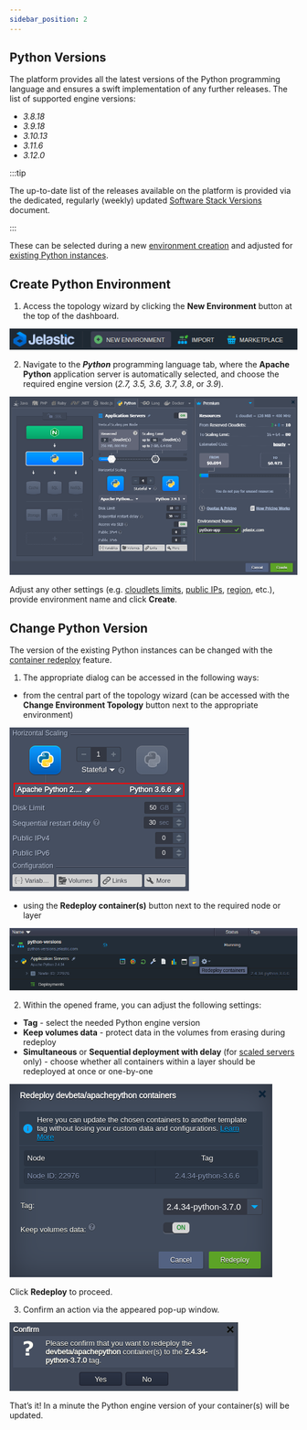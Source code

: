 ```yaml
---
sidebar_position: 2
---
```


## Python Versions

The platform provides all the latest versions of the Python programming language and ensures a swift implementation of any further releases. The list of supported engine versions:

- _3.8.18_
- _3.9.18_
- _3.10.13_
- _3.11.6_
- _3.12.0_

:::tip

The up-to-date list of the releases available on the platform is provided via the dedicated, regularly (weekly) updated [Software Stack Versions](/docs/QuickStart/Software%20Stack%20Versions) document.

:::

These can be selected during a new [environment creation](/docs/Python/Python%20Versions#create-python-environment) and adjusted for [existing Python instances](/docs/Python/Python%20Versions#change-python-version).

## Create Python Environment

1. Access the topology wizard by clicking the **New Environment** button at the top of the dashboard.

<div style={{
    display:'flex',
    justifyContent: 'center',
    margin: '0 0 1rem 0'
}}>

![Locale Dropdown](./img/PythonVersions/01-new-environment-button.png)

</div>

2. Navigate to the **_Python_** programming language tab, where the **Apache Python** application server is automatically selected, and choose the required engine version (_2.7, 3.5, 3.6, 3.7, 3.8_, or _3.9_).

<div style={{
    display:'flex',
    justifyContent: 'center',
    margin: '0 0 1rem 0'
}}>

![Locale Dropdown](./img/PythonVersions/02-python-topology-wizard.png)

</div>

Adjust any other settings (e.g. [cloudlets limits](/docs/ApplicationSetting/Scaling%20And%20Clustering/Automatic%20Vertical%20Scaling#automatic-vertical-scaling), [public IPs](/docs/ApplicationSetting/External%20Access%20To%20Applications/Public%20IP#public-ip), [region](/docs/EnvironmentManagement/Environment%20Regions/Choosing%20a%20Region#environment-regions), etc.), provide environment name and click **Create**.

## Change Python Version

The version of the existing Python instances can be changed with the [container redeploy](/docs/Container/Container%20Redeploy) feature.

1. The appropriate dialog can be accessed in the following ways:

- from the central part of the topology wizard (can be accessed with the **Change Environment Topology** button next to the appropriate environment)

<div style={{
    display:'flex',
    justifyContent: 'center',
    margin: '0 0 1rem 0'
}}>

![Locale Dropdown](./img/PythonVersions/03-topology-wizard-redeploy-python-nodes.png)

</div>

- using the **Redeploy container(s)** button next to the required node or layer

<div style={{
    display:'flex',
    justifyContent: 'center',
    margin: '0 0 1rem 0'
}}>

![Locale Dropdown](./img/PythonVersions/04-redeploy-containers-button.png)

</div>

2. Within the opened frame, you can adjust the following settings:

- **Tag** - select the needed Python engine version
- **Keep volumes data** - protect data in the volumes from erasing during redeploy
- **Simultaneous** or **Sequential deployment with delay** (for [scaled servers](/docs/ApplicationSetting/Scaling%20And%20Clustering/Horizontal%20Scaling#horizontal-scaling-inside-the-cloud-multi-node) only) - choose whether all containers within a layer should be redeployed at once or one-by-one

<div style={{
    display:'flex',
    justifyContent: 'center',
    margin: '0 0 1rem 0'
}}>

![Locale Dropdown](./img/PythonVersions/05-container-redeployment-frame.png)

</div>

Click **Redeploy** to proceed.

3. Confirm an action via the appeared pop-up window.

<div style={{
    display:'flex',
    justifyContent: 'center',
    margin: '0 0 1rem 0'
}}>

![Locale Dropdown](./img/PythonVersions/06-confirm-python-container-redeployment.png)

</div>

That’s it! In a minute the Python engine version of your container(s) will be updated.
